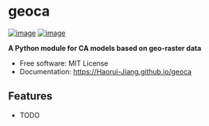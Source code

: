 # geoca

[![image](https://img.shields.io/pypi/v/geoca.svg)](https://pypi.python.org/pypi/geoca)
[![image](https://img.shields.io/badge/License-MIT-yellow.svg)](https://opensource.org/licenses/MIT)

**A Python module for CA models based on geo-raster data**

- Free software: MIT License
- Documentation: <https://Haorui-Jiang.github.io/geoca>

## Features

- TODO
